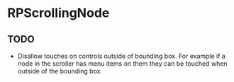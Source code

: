 RPScrollingNode
===============

TODO
------------
* Disallow touches on controls outside of bounding box.  For example if a node in the scroller has menu items on them they can be touched when outside of the bounding box.

